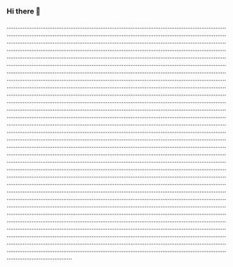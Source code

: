 ### Hi there 👋

.........................................................................................................................................................................................................................................................................................................................................................................................................................................................................................................................................................................................................................................................................................................................................................................................................................................................................................................................................................................................................................................................................................................................................................................................................................................................................................................................................................................................................................................................................................................................................................................................................................................................................................................................................................................................................................................................................................................................................................................................................................................................................................................................................................................................................................................................................................................................................................................................................................................................................................................................................................................................................................................................................................................................................................................................................................................................................................................................................................................................................................................................................................................................................................................................................................................................................................................................................................................................................................................................................................................................................................................................................................................................................................................................................................................................................................................................................................................................................................................................................................................